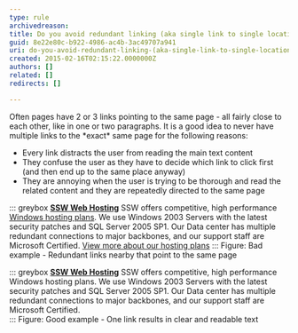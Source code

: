 ```yaml
---
type: rule
archivedreason: 
title: Do you avoid redundant linking (aka single link to single location)?
guid: 8e22e80c-b922-4986-ac4b-3ac49707a941
uri: do-you-avoid-redundant-linking-(aka-single-link-to-single-location)
created: 2015-02-16T02:15:22.0000000Z
authors: []
related: []
redirects: []

---
```


Often pages have 2 or 3 links pointing to the same page -       all fairly close to each other, like in one or two       paragraphs. It is a good idea to never have multiple links       to the \*exact\* same page for the following reasons:

* Every link distracts the user from reading the main text 
     content
* They confuse the user as they have to decide which link 
     to click first (and then end up to the same place anyway)
* They are annoying when the user is trying to be thorough 
     and read the related content and they are repeatedly 
     directed to the same page


<!--endintro-->


::: greybox
 **[SSW Web Hosting](http&#58;//www.ssw.com.au/ssw/Hosting/Default.aspx)** 
 SSW offers competitive, high performance        [Windows hosting plans](http&#58;//www.ssw.com.au/ssw/Hosting/Default.aspx). We use Windows 2003 Servers with the latest security patches and SQL Server 2005 SP1. Our Data center has multiple redundant connections to major backbones, and our support staff are Microsoft Certified.        [View more about our hosting plans](http&#58;//www.ssw.com.au/ssw/Hosting/Default.aspx)
:::
Figure: Bad example - Redundant links nearby that point to the same page

::: greybox
 **[SSW Web Hosting](http&#58;//www.ssw.com.au/ssw/Hosting/Default.aspx)** 
 SSW offers competitive, high performance Windows hosting plans. We use Windows 2003 Servers with the latest security patches and SQL Server 2005 SP1. Our Data center has multiple redundant connections to major backbones, and our support staff are Microsoft Certified.  
:::
Figure: Good example - One link results in clear and readable text
